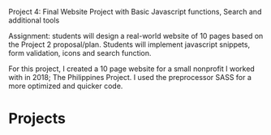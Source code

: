Project 4: Final Website Project with Basic Javascript functions, Search and additional tools

Assignment: students will design a real-world website of 10 pages based on the Project 2 proposal/plan. Students will implement javascript snippets, form validation, icons and search function.

For this project, I created a 10 page website for a small nonprofit I worked with in 2018; The Philippines Project. I used the preprocessor SASS for a more optimized and quicker code. 
# Projects
